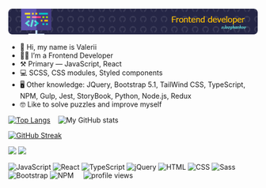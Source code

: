![Header](./header.png)


- 👋 Hi, my name is Valerii
- 👨‍💻 I’m a Frontend Developer
- ⚒ Primary — JavaScript, React
- 💻 SCSS, CSS modules, Styled components
- 🖥 Other knowledge: JQuery, Bootstrap 5.1, TailWind CSS, TypeScript, NPM, Gulp, Jest, StoryBook, Python, Node.js, Redux
- 🤓 Like to solve puzzles and improve myself


[![Top Langs](https://github-readme-stats.vercel.app/api/top-langs/?username=valerii-frontend&hide_progress=false&layout=compact&theme=shades-of-purple&card_width=373&border_radius=0&hide_border=true)](https://github.com/anuraghazra/github-readme-stats)&nbsp;&nbsp;&nbsp; ![My GitHub stats](https://github-readme-stats.vercel.app/api?username=valerii-frontend&show_icons=true&theme=shades-of-purple&custom_title=My%20commits%20stats&line_height=20&&card_width=405&border_radius=0&hide_border=true)

[![GitHub Streak](http://github-readme-streak-stats.herokuapp.com?user=valerii-frontend&theme=shades-of-purple&card_width=500&background=90%2C2D2B55%2C643783&card_width=832&border_radius=0&hide_border=true)](https://git.io/streak-stats)

<img width='832' src="https://wakatime.com/share/@610f1e99-b8bc-4bd0-beb6-4fcdd31c3b0b/bdf12e46-9532-48db-ad80-0b57cb388035.svg"/>
<img width='832' src="https://wakatime.com/share/@610f1e99-b8bc-4bd0-beb6-4fcdd31c3b0b/b8a8201f-b9ea-4994-bc79-76c083516fac.svg"/>

![JavaScript](https://img.shields.io/badge/-JavaScript-333?logo=javascript&logoColor=yellow&style=flat-square)
![React](https://img.shields.io/badge/-React-61DAFB?logo=react&logoColor=black&style=flat-square)
![TypeScript](https://img.shields.io/badge/-TypeScript-007ACC?logo=typescript&logoColor=white&style=flat-square)
![jQuery](https://img.shields.io/badge/-jQuery-0769AD?logo=jquery&logoColor=white&style=flat-square)
![HTML](https://img.shields.io/badge/-HTML-E34F26?logo=html5&logoColor=white&style=flat-square)
![CSS](https://img.shields.io/badge/-CSS-1572B6?logo=css3&logoColor=white&style=flat-square)
![Sass](https://img.shields.io/badge/-Sass-CC6699?logo=sass&logoColor=white&style=flat-square)
![Bootstrap](https://img.shields.io/badge/-Bootstrap-563D7C?logo=bootstrap&logoColor=white&style=flat-square)
![NPM](https://img.shields.io/badge/-NPM-CB3837?logo=npm&logoColor=white&style=flat-square)&nbsp;&nbsp;&nbsp;&nbsp; ![profile views](https://komarev.com/ghpvc/?username=valerii-frontend&color=643783&style=flat-square)


